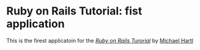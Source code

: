 # Ruby on Rails Tutorial: fist application

This is the firest applicatoin for the
[*Ruby on Rails Turorial*](http://railstutorial.org/)
by [Michael Hartl](http://michelhartl.com/)
